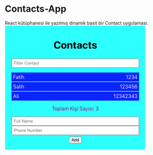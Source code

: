 # Contacts-App
React kütüphanesi ile yazılmış dinamik basit bir Contact uygulaması. <br>
![qqqqqq](https://github.com/Fatihsen20/Contacts-App/blob/main/SS/Ekran%20Resmi%202021-06-29%2016.00.20.png)
